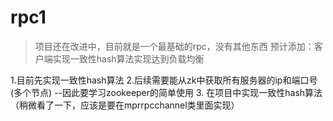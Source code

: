# rpc1
> 项目还在改进中，目前就是一个最基础的rpc，没有其他东西
> 预计添加：客户端实现一致性hash算法实现达到负载均衡


1.目前先实现一致性hash算法
2.后续需要能从zk中获取所有服务器的ip和端口号(多个节点) --因此要学习zookeeper的简单使用
3. 在项目中实现一致性hash算法（稍微看了一下，应该是要在mprrpcchannel类里面实现）


